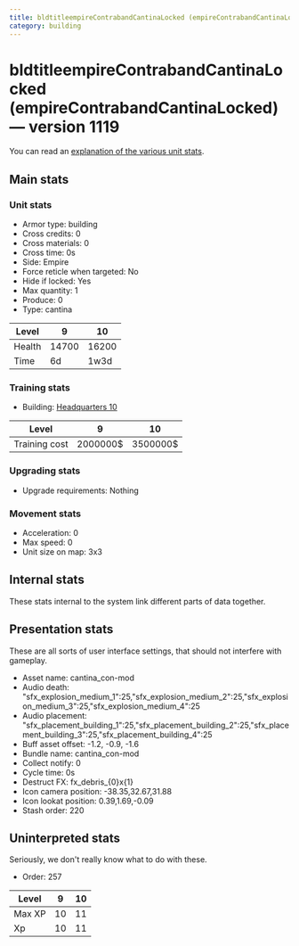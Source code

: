 ```yaml
---
title: bldtitleempireContrabandCantinaLocked (empireContrabandCantinaLocked)
category: building
---
```


# bldtitleempireContrabandCantinaLocked (empireContrabandCantinaLocked) — version 1119

You can read an [explanation  of the various unit stats](unitexplained.md).

## Main stats

### Unit stats

  * Armor type: building
  * Cross credits: 0
  * Cross materials: 0
  * Cross time: 0s
  * Side: Empire
  * Force reticle when targeted: No
  * Hide if locked: Yes
  * Max quantity: 1
  * Produce: 0
  * Type: cantina

|Level |9    |10   |
|------|-----|-----|
|Health|14700|16200|
|Time  |6d   |1w3d |


### Training stats

  * Building: [Headquarters 10](empireHQ.html)

|Level        |9       |10      |
|-------------|--------|--------|
|Training cost|2000000$|3500000$|


### Upgrading stats

  * Upgrade requirements: Nothing

### Movement stats

  * Acceleration: 0
  * Max speed: 0
  * Unit size on map: 3x3

## Internal stats

These stats internal to the system link different parts of data together.


## Presentation stats

These are all sorts of user interface settings, that should not interfere with gameplay.

  * Asset name: cantina_con-mod
  * Audio death: "sfx_explosion_medium_1":25,"sfx_explosion_medium_2":25,"sfx_explosion_medium_3":25,"sfx_explosion_medium_4":25
  * Audio placement: "sfx_placement_building_1":25,"sfx_placement_building_2":25,"sfx_placement_building_3":25,"sfx_placement_building_4":25
  * Buff asset offset: -1.2, -0.9, -1.6
  * Bundle name: cantina_con-mod
  * Collect notify: 0
  * Cycle time: 0s
  * Destruct FX: fx_debris_{0}x{1}
  * Icon camera position: -38.35,32.67,31.88
  * Icon lookat position: 0.39,1.69,-0.09
  * Stash order: 220

## Uninterpreted stats

Seriously, we don't really know what to do with these.

  * Order: 257

|Level |9 |10|
|------|--|--|
|Max XP|10|11|
|Xp    |10|11|


